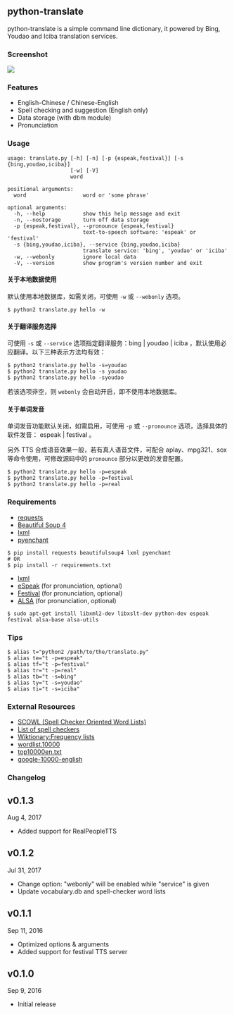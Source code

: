 ## python-translate
python-translate is a simple command line dictionary, it powered by Bing, Youdao and Iciba translation services.

### Screenshot
![](https://raw.githubusercontent.com/caspartse/python-translate/master/screenshot_v0.1.2.jpg)

### Features
* English-Chinese / Chinese-English
* Spell checking and suggestion (English only)
* Data storage (with dbm module)
* Pronunciation

### Usage
```
usage: translate.py [-h] [-n] [-p {espeak,festival}] [-s {bing,youdao,iciba}]
                    [-w] [-V]
                    word

positional arguments:
  word                  word or 'some phrase'

optional arguments:
  -h, --help            show this help message and exit
  -n, --nostorage       turn off data storage
  -p {espeak,festival}, --pronounce {espeak,festival}
                        text-to-speech software: 'espeak' or 'festival'
  -s {bing,youdao,iciba}, --service {bing,youdao,iciba}
                        translate service: 'bing', 'youdao' or 'iciba'
  -w, --webonly         ignore local data
  -V, --version         show program's version number and exit
```

#### 关于本地数据使用

默认使用本地数据库，如需关闭，可使用 `-w` 或 `--webonly` 选项。
```
$ python2 translate.py hello -w
```

#### 关于翻译服务选择

可使用 `-s` 或 `--service` 选项指定翻译服务：bing |  youdao |  iciba ，默认使用必应翻译。以下三种表示方法均有效：
```
$ python2 translate.py hello -s=youdao
$ python2 translate.py hello -s youdao
$ python2 translate.py hello -syoudao
```
若该选项非空，则 `webonly` 会自动开启，即不使用本地数据库。

#### 关于单词发音

单词发音功能默认关闭，如需启用，可使用 `-p` 或 `--pronounce` 选项，选择具体的软件发音： espeak | festival 。

另外 TTS 合成语音效果一般，若有真人语音文件，可配合 aplay、mpg321、sox 等命令使用，可修改源码中的 `pronounce` 部分以更改的发音配置。
```
$ python2 translate.py hello -p=espeak
$ python2 translate.py hello -p=festival
$ python2 translate.py hello -p=real
```

### Requirements
* [requests](http://python-requests.org)
* [Beautiful Soup 4](https://www.crummy.com/software/BeautifulSoup/)
* [lxml](http://lxml.de/)
* [pyenchant](https://pythonhosted.org/pyenchant/)

```
$ pip install requests beautifulsoup4 lxml pyenchant
# OR
$ pip install -r requirements.txt
```

* [lxml](http://lxml.de/index.html)
* [eSpeak](http://espeak.sourceforge.net/) (for pronunciation, optional)
* [Festival](http://www.cstr.ed.ac.uk/projects/festival/) (for pronunciation, optional)
* [ALSA](https://www.alsa-project.org/) (for pronunciation, optional)

```
$ sudo apt-get install libxml2-dev libxslt-dev python-dev espeak festival alsa-base alsa-utils
```

### Tips
```
$ alias t="python2 /path/to/the/translate.py"
$ alias te="t -p=espeak"
$ alias tf="t -p=festival"
$ alias tr="t -p=real"
$ alias tb="t -s=bing"
$ alias ty="t -s=youdao"
$ alias ti="t -s=iciba"
```

### External Resources
* [SCOWL (Spell Checker Oriented Word Lists)](http://wordlist.aspell.net/)
* [List of spell checkers](http://www.dmoz.org/Arts/Writers_Resources/Software/Spelling_and_Grammar/Spell_Checkers)
* [Wiktionary:Frequency lists](https://en.wiktionary.org/wiki/Wiktionary:Frequency_lists)
* [wordlist.10000](http://www.mit.edu/~ecprice/wordlist.10000)
* [top10000en.txt](http://wortschatz.uni-leipzig.de/Papers/top10000en.txt)
* [google-10000-english](https://github.com/first20hours/google-10000-english)

### Changelog
v0.1.3
---
Aug 4, 2017
* Added support for RealPeopleTTS

v0.1.2
---
Jul 31, 2017

* Change option: "webonly" will be enabled while "service" is given
* Update vocabulary.db and spell-checker word lists

v0.1.1
---
Sep 11, 2016

* Optimized options & arguments
* Added support for festival TTS server

v0.1.0
---
Sep 9, 2016

* Initial release
